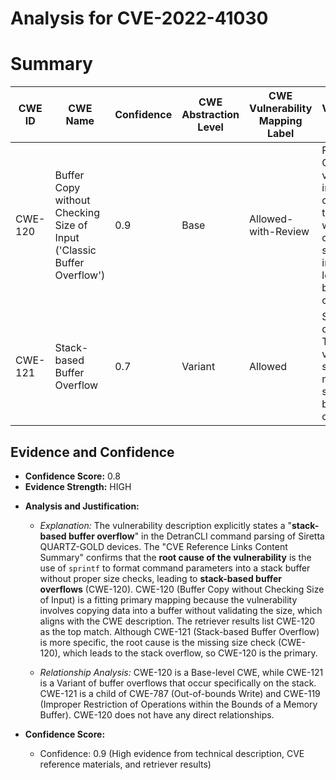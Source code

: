 # Analysis for CVE-2022-41030

# Summary
| CWE ID | CWE Name | Confidence | CWE Abstraction Level | CWE Vulnerability Mapping Label | CWE-Vulnerability Mapping Notes |
|---|---|---|---|---|---|
| CWE-120 | Buffer Copy without Checking Size of Input ('Classic Buffer Overflow') | 0.9 | Base | Allowed-with-Review | Primary CWE. The vulnerability involves copying data to a buffer without checking the size of the input, leading to a buffer overflow. |
| CWE-121 | Stack-based Buffer Overflow | 0.7 | Variant | Allowed | Secondary candidate. The vulnerability specifically mentions a stack-based buffer overflow. |

## Evidence and Confidence

*   **Confidence Score:** 0.8
*   **Evidence Strength:** HIGH

- **Analysis and Justification:**  
  - *Explanation:* The vulnerability description explicitly states a "**stack-based buffer overflow**" in the DetranCLI command parsing of Siretta QUARTZ-GOLD devices. The "CVE Reference Links Content Summary" confirms that the **root cause of the vulnerability** is the use of `sprintf` to format command parameters into a stack buffer without proper size checks, leading to **stack-based buffer overflows** (CWE-120). CWE-120 (Buffer Copy without Checking Size of Input) is a fitting primary mapping because the vulnerability involves copying data into a buffer without validating the size, which aligns with the CWE description. The retriever results list CWE-120 as the top match. Although CWE-121 (Stack-based Buffer Overflow) is more specific, the root cause is the missing size check (CWE-120), which leads to the stack overflow, so CWE-120 is the primary.

  - *Relationship Analysis:* CWE-120 is a Base-level CWE, while CWE-121 is a Variant of buffer overflows that occur specifically on the stack. CWE-121 is a child of CWE-787 (Out-of-bounds Write) and CWE-119 (Improper Restriction of Operations within the Bounds of a Memory Buffer). CWE-120 does not have any direct relationships.

- **Confidence Score:**  
  - Confidence: 0.9 (High evidence from technical description, CVE reference materials, and retriever results)